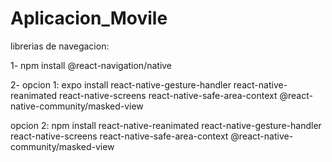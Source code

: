 # Aplicacion_Movile

librerias de navegacion:

1- npm install @react-navigation/native

2- 
opcion 1:
expo install react-native-gesture-handler react-native-reanimated react-native-screens react-native-safe-area-context @react-native-community/masked-view

opcion 2:
npm install react-native-reanimated react-native-gesture-handler react-native-screens react-native-safe-area-context @react-native-community/masked-view

